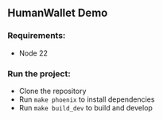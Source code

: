 ## HumanWallet Demo

### Requirements:

- Node 22

### Run the project:

- Clone the repository
- Run `make phoenix` to install dependencies
- Run `make build_dev` to build and develop
